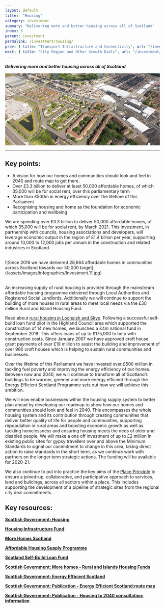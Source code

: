 ```yaml
---
layout: default
title:  "Housing"
category: investment
summary: "Delivering more and better housing across all of Scotland"
index: 5
parent: investment
permalink: /investment/housing/
prev: { title: "Transport Infrastructure and Connectivity", url: "/investment/transport-infrastructure/" }
next: { title: "City Region and Other Growth Deals", url: "/investment/city-region-deals/" }
---
```

***Delivering more and better housing across all of Scotland***

![A photograph of a newly built village in Dalmarnock](/assets/images/pageimages/Investment.7.jpg)

---

## Key points:

- A vision for how our homes and communities should look and feel in 2040 and route map to get there.
- Over £3.3 billion to deliver at least 50,000 affordable homes, of which 35,000 will be for social rent, over this parliamentary term
- More than £500m in energy efficiency over the lifetime of this Parliament
- Recognising housing and home as the foundation for economic participation and wellbeing

We are spending over £3.3 billion to deliver 50,000 affordable homes, of which 35,000 will be for social rent, by March 2021.  This investment, in partnership with councils, housing associations and developers, will leverage economic output in the region of £1.4 billion per year, supporting around 10,000 to 12,000 jobs per annum in the construction and related industries in Scotland.  

<br>
![Since 2016 we have delivered 28,664 affordable homes in communities across Scotland towards our 50,000 target](/assets/images/infographics/Investment.11.jpg)
<br><br>

An increasing supply of rural housing is provided through the mainstream affordable housing programme delivered through Local Authorities and Registered Social Landlords.
Additionally we will continue to support the building of more houses in rural areas to meet local needs via the £30 million Rural and Island Housing Fund.  

Read about [rural housing in Lochalsh and Skye](http://www.hie.co.uk/community-support/community-conference/videos.html). Following a successful self-build loan fund pilot in the Highland Council area which supported the construction of 14 new homes, we launched a £4m national fund in September 2018. This offers loans of up to £175,000 to help with construction costs. Since January 2007 we have approved croft house grant payments of over £19 million to assist the building and improvement of over 960 croft houses which is helping to sustain rural communities and businesses.  

Over the lifetime of this Parliament we have invested over £500 million in tackling fuel poverty and improving the energy efficiency of our homes. Between now and 2040, we will continue to transform all of Scotland’s buildings to be warmer, greener and more energy efficient through the Energy Efficient Scotland Programme sets out how we will achieve this ambition.  

We will now enable businesses within the housing supply system to better plan ahead by developing our roadmap to show how our homes and communities should look and feel in 2040.  This encompasses the whole housing system and its contribution through creating communities that deliver better quality of life for people and communities, supporting repopulation in rural areas and boosting economic growth as well as tackling homelessness and ensuring housing meets the neds of older and disabled people.  We will make a one off investment of up to £2 million in existing public sites for gypsy travellers over and above the Minimum Standards to signal our commitment to change in this area, taking direct action to raise standards in the short term, as we continue work with partners on the longer term strategic actions.  The funding will be available for 2020-21.  

We also continue to put into practice the key aims of the [Place Principle](https://www.gov.scot/publications/place-principle-introduction/) to ensure a joined-up, collaborative, and participative approach to services, land and buildings, across all sectors within a place. This includes supporting the development of a pipeline of strategic sites from the regional city deal commitments.  

## Key resources:

**[Scottish Government: Housing](https://www.gov.scot/housing/)**

**[Housing Infrastructure Fund](https://www.gov.scot/policies/more-homes/housing-infrastructure-fund/)**

**[More Homes Scotland](https://www.gov.scot/publications/more-homes-scotland/)**

**[Affordable Housing Supply Programme](https://www.gov.scot/policies/more-homes/affordable-housing-supply/)**

**[Scotland Self-Build Loan Fund](https://www.mygov.scot/self-build-loan-fund/)**

**[Scottish Government: More homes - Rural and Islands Housing Funds](https://www.gov.scot/policies/more-homes/rural-housing-fund/)**

**[Scottish Government: Energy Efficient Scotland](https://www.gov.scot/policies/energy-efficiency/energy-efficient-scotland/)**

**[Scottish Government: Publication - Energy Efficient Scotland:route map](https://www.gov.scot/publications/energy-efficient-scotland-route-map/)**

**[Scottish Government: Publication - Housing to 2040 consultation: information](https://www.gov.scot/publications/housing-2040/)**
